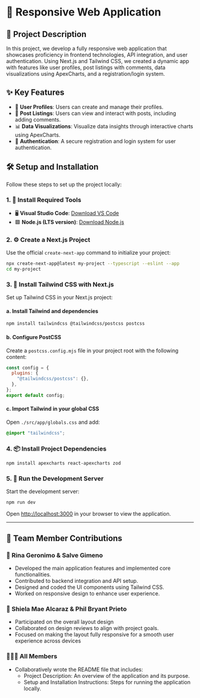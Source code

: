 # 📱 Responsive Web Application

## 📄 Project Description

In this project, we develop a fully responsive web application that showcases proficiency in frontend technologies, API integration, and user authentication. Using Next.js and Tailwind CSS, we created a dynamic app with features like user profiles, post listings with comments, data visualizations using ApexCharts, and a registration/login system.

## ✨ Key Features

- 👤 **User Profiles**: Users can create and manage their profiles.  
- 📝 **Post Listings**: Users can view and interact with posts, including adding comments.  
- 📊 **Data Visualizations**: Visualize data insights through interactive charts using ApexCharts.  
- 🔐 **Authentication**: A secure registration and login system for user authentication.

## 🛠️ Setup and Installation

Follow these steps to set up the project locally:

### 1. 🧩 Install Required Tools

- 🖥 **Visual Studio Code**: [Download VS Code](https://code.visualstudio.com/download)  
- 🟩 **Node.js (LTS version)**: [Download Node.js](https://nodejs.org/en/download)

### 2. ⚙️ Create a Next.js Project

Use the official `create-next-app` command to initialize your project:

```bash
npx create-next-app@latest my-project --typescript --eslint --app
cd my-project
```

### 3. 🎨 Install Tailwind CSS with Next.js

Set up Tailwind CSS in your Next.js project:

#### a. Install Tailwind and dependencies

```bash
npm install tailwindcss @tailwindcss/postcss postcss
```

#### b. Configure PostCSS

Create a `postcss.config.mjs` file in your project root with the following content:

```js
const config = {
  plugins: {
    "@tailwindcss/postcss": {},
  },
};
export default config;
```

#### c. Import Tailwind in your global CSS

Open `./src/app/globals.css` and add:

```css
@import "tailwindcss";
```

### 4. 📦 Install Project Dependencies

```bash
npm install apexcharts react-apexcharts zod
```

### 5. 🚀 Run the Development Server

Start the development server:

```bash
npm run dev
```

Open [http://localhost:3000](http://localhost:3000) in your browser to view the application.

---

## 👥 Team Member Contributions

### 🧩 Rina Geronimo & Salve Gimeno
- Developed the main application features and implemented core functionalities.  
- Contributed to backend integration and API setup.  
- Designed and coded the UI components using Tailwind CSS.  
- Worked on responsive design to enhance user experience.

### 🎨 Shiela Mae Alcaraz & Phil Bryant Prieto
- Participated on the overall layout design  
- Collaborated on design reviews to align with project goals.  
- Focused on making the layout fully responsive for a smooth user experience across devices

### 🧑‍🤝‍🧑 All Members
- Collaboratively wrote the README file that includes:  
  - Project Description: An overview of the application and its purpose.  
  - Setup and Installation Instructions: Steps for running the application locally.
